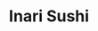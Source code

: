 ---
layout: place
title: Inari Sushi
permalink: /maryland/gaithersburg/inari-sushi.html
stateAbbr: MD
stateName: Maryland
cityName: Gaithersburg
seo:
  type: restaurant
  links: http://www.inarisushitogo.com/
place_id: ChIJrzopTNMttokR3QTyuvxf3Ug
photos:
  - name: >-
      places/ChIJrzopTNMttokR3QTyuvxf3Ug/photos/AeeoHcJi44sFT4fttOtgICkmksMIGMHWVQce-X4Ut6hQuBfqIpRQ2ZLCJnJ_hfnq6nHZSLQeYr9XHw2RIMETRZRspF9dPodw802kHM1_IWkH9L8hxggAl3HVZWPPv_nFQYFdc-6Q40XXcDr57slEcgBgliWWHPDqj48m30fBpn5SwkBh5OnlNadtUH21vg-awQMZSnczh_8AwuYwQ1UONk7Eixjp3ygyXmI8DR7lYRf1AJ6cXUgoWXMVnOmfIIPTyZBesEgOeVmcdtDYvfZFj4Q2lyZTWAZpMqdtWp_nAOpS8G-HJg
    widthPx: 945
    heightPx: 1944
    authorAttributions:
      - displayName: Inari Sushi
        uri: https://maps.google.com/maps/contrib/101362722387855994856
        photoUri: >-
          https://lh3.googleusercontent.com/a-/ALV-UjX0hKBWqLsjTfnmScasXKpvrG7iD9I_pVR9RHsNPyV0gT8BQtOu=s100-p-k-no-mo
    flagContentUri: >-
      https://www.google.com/local/imagery/report/?cb_client=maps_api_places.places_api&image_key=!1e10!2sAF1QipP4Z_O1t_SVJ-p3v7GHWp2PTuEWwpve9IRYZQBE&hl=en-US
    googleMapsUri: >-
      https://www.google.com/maps/place//data=!3m4!1e2!3m2!1sAF1QipP4Z_O1t_SVJ-p3v7GHWp2PTuEWwpve9IRYZQBE!2e10!4m2!3m1!1s0x89b62dd34c293aaf:0x48dd5ffcbaf204dd
  - name: >-
      places/ChIJrzopTNMttokR3QTyuvxf3Ug/photos/AeeoHcKP3tMwPkXwqGFeSA-JazVfeT-t9PGun-4Q_nJr2GogmaoM2m0G_-D_vTuC4itVNYB9Tx7Ws6XJod-Xip8f3IULjGY_o6IT2zr9vlMJfZSmwISuyHMEFamD1LR3FWGRaVd4NNAngSMRcLxVIJw6g9CY1N9fhYyU-MvbiYFz9OmZGLEUjDOIcNcZBugTEwvXeyDy5A3jyZnjkpwseBqkwni6sc9k7TCD-RlnK2ZbaHcmMLslRJy9nASaSxw3ocKtocdLdSDcXO6L3xqUeR3sLphro8L5AYwXbAfRkdzWrcjx2g
    widthPx: 1985
    heightPx: 1117
    authorAttributions:
      - displayName: Inari Sushi
        uri: https://maps.google.com/maps/contrib/101362722387855994856
        photoUri: >-
          https://lh3.googleusercontent.com/a-/ALV-UjX0hKBWqLsjTfnmScasXKpvrG7iD9I_pVR9RHsNPyV0gT8BQtOu=s100-p-k-no-mo
    flagContentUri: >-
      https://www.google.com/local/imagery/report/?cb_client=maps_api_places.places_api&image_key=!1e10!2sAF1QipPhJ3FsGBxXexvmUXpvFdy-OXZ2EMTah-75xy_J&hl=en-US
    googleMapsUri: >-
      https://www.google.com/maps/place//data=!3m4!1e2!3m2!1sAF1QipPhJ3FsGBxXexvmUXpvFdy-OXZ2EMTah-75xy_J!2e10!4m2!3m1!1s0x89b62dd34c293aaf:0x48dd5ffcbaf204dd
  - name: >-
      places/ChIJrzopTNMttokR3QTyuvxf3Ug/photos/AeeoHcLKEDIEDV1mXPDxyosYVL5QvMv628n-D0o59ODKwauimk_2tc8SHCaUQ7aTPXO7nr8y-XMQyzPjB_GHJeslAQCJGVigc82pJPBQdELqt2M4WzRCO2JjWmfHD7zvyVMzwRAYleJOCn2zl-6KvHdLMPlvN_n94dwSt8up9veh9qrVY5ZXls4kvJRU0BHn5yaXU-3ehTnIaIrVhjqeBOuHih9WQJFK0CmLOr-bJL8VWY8aXQgx64uXAl1fcSSkjsWJ68EAe5b3GJUbeTcBQ58uWSO_yWO13XVt6OsrqeqrW9zSLw
    widthPx: 4032
    heightPx: 3024
    authorAttributions:
      - displayName: Inari Sushi
        uri: https://maps.google.com/maps/contrib/101362722387855994856
        photoUri: >-
          https://lh3.googleusercontent.com/a-/ALV-UjX0hKBWqLsjTfnmScasXKpvrG7iD9I_pVR9RHsNPyV0gT8BQtOu=s100-p-k-no-mo
    flagContentUri: >-
      https://www.google.com/local/imagery/report/?cb_client=maps_api_places.places_api&image_key=!1e10!2sAF1QipM2Odxzi3KomufTYdeH39FAw0fXl2QztUcrDonj&hl=en-US
    googleMapsUri: >-
      https://www.google.com/maps/place//data=!3m4!1e2!3m2!1sAF1QipM2Odxzi3KomufTYdeH39FAw0fXl2QztUcrDonj!2e10!4m2!3m1!1s0x89b62dd34c293aaf:0x48dd5ffcbaf204dd
  - name: >-
      places/ChIJrzopTNMttokR3QTyuvxf3Ug/photos/AeeoHcJoOTHcglpkyQnuy1dO4gugRULI_gd6ruBJTqnf-nYUR9T0xHwXMI86X6qvQYBtTBsHuPCXB5V_TjbmiMyKzUeaE8W5JnUtcYgeYJY_rEx4We_qv41SD0QBIoAq-qfT7rsig3Swe1RVGKQNBmcAdKsyfVg7mCFWDgCI3Iqgi3PWqj46COzJ3XfJmO8EfsFoLk6PHvxUK9dftlq49cX8jDQWDjzsDngpC5kTTF3pDyy2bF9Afgwfmih8SQR0PS7iyMxLqno8rFDsFY8i6o2Z8KmzYCQJPyfTnOw8MZx3wfaSV_knRlwa-NwH3ZsreE-9xa5Vn0DMgeELqJ2-6nlonaUqbIWkqHhf2txUVD7C6tFyUXmONh5i72Yt0am6q8WzzD1hMRi8VhIfJyxXt0d2jyop97y5kiyuhfZETkDzz3FCbA
    widthPx: 4080
    heightPx: 3072
    authorAttributions:
      - displayName: Don Abalos
        uri: https://maps.google.com/maps/contrib/101145076786094769734
        photoUri: >-
          https://lh3.googleusercontent.com/a-/ALV-UjUt4xUb-ttYL7F9wvlzi7gdoGYVLzMqrVpQAjUkzAs_N1Nbu6eA=s100-p-k-no-mo
    flagContentUri: >-
      https://www.google.com/local/imagery/report/?cb_client=maps_api_places.places_api&image_key=!1e10!2sCIHM0ogKEICAgICZ-KKrDw&hl=en-US
    googleMapsUri: >-
      https://www.google.com/maps/place//data=!3m4!1e2!3m2!1sCIHM0ogKEICAgICZ-KKrDw!2e10!4m2!3m1!1s0x89b62dd34c293aaf:0x48dd5ffcbaf204dd
  - name: >-
      places/ChIJrzopTNMttokR3QTyuvxf3Ug/photos/AeeoHcLweBMX4OrOL-tiL_t9Lg0Pqr6s5omNCvuhkomKC3NxpZSk8fZnQ12S3eviT2eghW7mWyRjJvgHb5HQFfDnXJTDbEiNoHSgnrLJUkPsI1CrXFUY_Z5NaGlStx0m6lpPla4_nMN_tzrNbhNoHFrqUF7v5DLYd8PGLY6jPM0DVkC2chgrhxTfd-H9DyR9iABg6VkR_pr-5SVshUTpBdOR78ByX3bzybq4zMbfIPb8X_BevwbICxD7UlhpmCnh33dSek3xJ_31Uz1_S-mN-F6MrGCGDmFdmggM1GSZ14FICvd7fg
    widthPx: 1488
    heightPx: 1080
    authorAttributions:
      - displayName: Inari Sushi
        uri: https://maps.google.com/maps/contrib/101362722387855994856
        photoUri: >-
          https://lh3.googleusercontent.com/a-/ALV-UjX0hKBWqLsjTfnmScasXKpvrG7iD9I_pVR9RHsNPyV0gT8BQtOu=s100-p-k-no-mo
    flagContentUri: >-
      https://www.google.com/local/imagery/report/?cb_client=maps_api_places.places_api&image_key=!1e10!2sAF1QipMRrpjthjIw1sC5SPZNxqvDJ16x-laAe9mVD9YA&hl=en-US
    googleMapsUri: >-
      https://www.google.com/maps/place//data=!3m4!1e2!3m2!1sAF1QipMRrpjthjIw1sC5SPZNxqvDJ16x-laAe9mVD9YA!2e10!4m2!3m1!1s0x89b62dd34c293aaf:0x48dd5ffcbaf204dd
  - name: >-
      places/ChIJrzopTNMttokR3QTyuvxf3Ug/photos/AeeoHcISNcatZHIAajtIpuAK1b-0A7y6Aqp6PoGnEylLqB4NUCkiN-bnm_4LQnxo0Bbb1XLkGGDpgh33aVeYuf8M-kfWw990FtlaF1ktC8_oqDaCtcegYD0HCOywK6F3VBlsK-YNHKgQ2c0eGJH8AQpL1Cf_D6RnW_T5bMbB36AkzdUIk_o-fDacr1eLoa-EV9_1K-XWs0mjMXOnbBC67abzRVHGtJa7zFmDXGqNsLGRMeEjXdsRWA0qw9Z7nBhjSvwWvH8o48ql3Xnqdw6DnfxRWZ3MhCJZA3vT6CSA_MYa3IIweA
    widthPx: 1236
    heightPx: 1080
    authorAttributions:
      - displayName: Inari Sushi
        uri: https://maps.google.com/maps/contrib/101362722387855994856
        photoUri: >-
          https://lh3.googleusercontent.com/a-/ALV-UjX0hKBWqLsjTfnmScasXKpvrG7iD9I_pVR9RHsNPyV0gT8BQtOu=s100-p-k-no-mo
    flagContentUri: >-
      https://www.google.com/local/imagery/report/?cb_client=maps_api_places.places_api&image_key=!1e10!2sAF1QipM6UO_WQVM0szLOtsRWvufIJv9khcT3yXGdSGf5&hl=en-US
    googleMapsUri: >-
      https://www.google.com/maps/place//data=!3m4!1e2!3m2!1sAF1QipM6UO_WQVM0szLOtsRWvufIJv9khcT3yXGdSGf5!2e10!4m2!3m1!1s0x89b62dd34c293aaf:0x48dd5ffcbaf204dd
  - name: >-
      places/ChIJrzopTNMttokR3QTyuvxf3Ug/photos/AeeoHcJ1lM5-Em9omBRpNDcD2WIdcfhrgmINE66RDLy-MUoNNmxl3ZEYOV2r3p6JsxxsCFrUZTElSO5lQD2zLbCin_icfJ37fY1_7TCRhm3HZjVjnJKfqjPC2VoEldZuqvOS_HXwcVPZcpNVkM80r83EDCV-7aaCx8c9snwkXwSZsW56pTkd-TqB6pFl5lcOTBQEvcByupvG67vX8htfndBFGZF3sjsQqzl4DfQ5Q7UplRxY2FOP9RKpJgOvn36uFyZ4xss855ZHn5aAzFbGAu7DiJItRdZVuBTBUgtLv2CaqvM3OUCwJo_cjIuhWd_x0lHHPyunUdLQ6GR04eTxoRoCEROOx4gf3_IszzLW7h1iipxlu30b7j-f9XgkQjz4Lw76gviK62TCRnLn9X-qJU2_GeL0Gr1P9ROUQfOM6xXbgV5tdA
    widthPx: 4032
    heightPx: 3024
    authorAttributions:
      - displayName: Maggie Tien
        uri: https://maps.google.com/maps/contrib/111523099272532906349
        photoUri: >-
          https://lh3.googleusercontent.com/a/ACg8ocKKU7H-9OBouNbQnXoHXvfVyVYp-YUjFq5d6tmT_avgtIppVA=s100-p-k-no-mo
    flagContentUri: >-
      https://www.google.com/local/imagery/report/?cb_client=maps_api_places.places_api&image_key=!1e10!2sCIHM0ogKEICAgICJ-df9XA&hl=en-US
    googleMapsUri: >-
      https://www.google.com/maps/place//data=!3m4!1e2!3m2!1sCIHM0ogKEICAgICJ-df9XA!2e10!4m2!3m1!1s0x89b62dd34c293aaf:0x48dd5ffcbaf204dd
  - name: >-
      places/ChIJrzopTNMttokR3QTyuvxf3Ug/photos/AeeoHcJzEVoFYHmKFnoAsHXFRRet_MJNEFXDGeSkRHdSQsV1wLKT6B08ll5QJskQopobmeZOdrcF-hcauxMbc4NjLg3fDKzSH93fJ0-pbDO6jq6gSydTHn52jGbFN_QzD7jje_kFyYDatq9qI3JtKQFh08DpqUyMBOkQyJ5pqEtlIGFOovedAl51_Q1Z25Ytuz-Ol8e7DJcYwCTVCFS8e-F8U_6HFy_f7zZsRZYTEu7o5cC0RvJ-PtMfoyQI5htHqP91CmaGDjTP679OndePJhDXnoYY1fUOgOWUhkHY0JOJ7uguoVbiDWeVHVrRMdmUj76IGj89W3asxzLmq3744uTaWBNuaRztehSHdpmr4wuye_6bPQkkrKlQayof-RxZeXieU23n9aFVJoMa5hT_Yf6EhOUt8B1iIIX0FI0Sibx7YGOzIP61
    widthPx: 1276
    heightPx: 1702
    authorAttributions:
      - displayName: Will C
        uri: https://maps.google.com/maps/contrib/101025868704788151125
        photoUri: >-
          https://lh3.googleusercontent.com/a-/ALV-UjV8468YY8VA_P5Z_0Tn2fu0Af7jdyqpTTSqe5QJvntBHrsovkLU1Q=s100-p-k-no-mo
    flagContentUri: >-
      https://www.google.com/local/imagery/report/?cb_client=maps_api_places.places_api&image_key=!1e10!2sCIHM0ogKEICAgICJhPbK9gE&hl=en-US
    googleMapsUri: >-
      https://www.google.com/maps/place//data=!3m4!1e2!3m2!1sCIHM0ogKEICAgICJhPbK9gE!2e10!4m2!3m1!1s0x89b62dd34c293aaf:0x48dd5ffcbaf204dd
  - name: >-
      places/ChIJrzopTNMttokR3QTyuvxf3Ug/photos/AeeoHcLJ5BHmxnhTvn7uwtxP4FVVG4NpvyS6zDvE_nkeNRlXqVFJpW_12am7EDqR6RHQ6WuBTPJXbAY3gd3IHq9vdlJr7egsOR_2uyksm3_7qg7H9sp8DZ4tbDnpge67Dhq0WoJARDyCqwJ_lBilhxACY5SH_Rnde4Bd24BnsIHO8SciDIvtQEBrsRA9MMiey6RHdX_R_tczEMILwK43Qjsn5Hmogh7cYWk-k4wQoIdSM5x0hfWMu8fUPIE7r3usCZCvSJs2KmxhNuCzXlGG5c-zOxDLBgf6msFaANqaSlGYypZw49plngRKk2vBWTMqDxYKNiceVfI_f8iMvdiBSV0JnEYtecH0WojrL07W0-2qEa_fftWL5XclSHqU2UeMP3Enfy_nfX2n2GETh-aJF5HyAP9C2Ktpiv17eikomMNhjm5jCAGn
    widthPx: 4032
    heightPx: 3024
    authorAttributions:
      - displayName: Maggie Tien
        uri: https://maps.google.com/maps/contrib/111523099272532906349
        photoUri: >-
          https://lh3.googleusercontent.com/a/ACg8ocKKU7H-9OBouNbQnXoHXvfVyVYp-YUjFq5d6tmT_avgtIppVA=s100-p-k-no-mo
    flagContentUri: >-
      https://www.google.com/local/imagery/report/?cb_client=maps_api_places.places_api&image_key=!1e10!2sCIHM0ogKEICAgICJ-df9nAE&hl=en-US
    googleMapsUri: >-
      https://www.google.com/maps/place//data=!3m4!1e2!3m2!1sCIHM0ogKEICAgICJ-df9nAE!2e10!4m2!3m1!1s0x89b62dd34c293aaf:0x48dd5ffcbaf204dd
  - name: >-
      places/ChIJrzopTNMttokR3QTyuvxf3Ug/photos/AeeoHcJq7cSFoXp5wEWl7rcqrZ5O4tDNDRVFGI9Ali3nPKotfX2nCBu88maUc4qzpO-j_YSytR82ToDvFAE_rFJpPX6hGBqaIHAAKgTUZynv1Ne-y7u2kdULvHUSb7N2pVBBDse6_qh8cFM-Lrx1xGHIww0zhcPnLOEpquT5cLtFYPbopjgUZZDIK2cE8AtHxsY6BG4zQd0ENERvoSekcTiva12pX_LlISHiDd2i1tQl6yUp59D2ufbM11wFed3fCiUAyBPCmqIZ3knTHyz5eTyjgq32ha9BH5KxR0IH2wP6R9JZXluBgpx4VvmR9G-Fvdou5kX6DdeYzncH6MLtgOHZxRNQY-iaPC3JRdrsS4FudA2Adm6SLdvDc96AooTDpDq6tizcilCOSiHikFJmmJpj_CxNRDGs29cg1cAOaMRpMwJj7g
    widthPx: 1276
    heightPx: 1702
    authorAttributions:
      - displayName: Will C
        uri: https://maps.google.com/maps/contrib/101025868704788151125
        photoUri: >-
          https://lh3.googleusercontent.com/a-/ALV-UjV8468YY8VA_P5Z_0Tn2fu0Af7jdyqpTTSqe5QJvntBHrsovkLU1Q=s100-p-k-no-mo
    flagContentUri: >-
      https://www.google.com/local/imagery/report/?cb_client=maps_api_places.places_api&image_key=!1e10!2sCIHM0ogKEICAgICJhPbKDg&hl=en-US
    googleMapsUri: >-
      https://www.google.com/maps/place//data=!3m4!1e2!3m2!1sCIHM0ogKEICAgICJhPbKDg!2e10!4m2!3m1!1s0x89b62dd34c293aaf:0x48dd5ffcbaf204dd
address: 110 Odendhal Ave, Gaithersburg, MD 20877, USA
street: 110 Odendhal Ave
city: Gaithersburg
state: MD
zip: '20877'
country: USA
neighborhood: null
latitude: '39.150043'
longitude: '-77.206114'
accessibility_options:
  wheelchairAccessibleParking: true
  wheelchairAccessibleEntrance: true
  wheelchairAccessibleSeating: true
business_status: OPERATIONAL
name: Inari Sushi
google_maps_links:
  directionsUri: >-
    https://www.google.com/maps/dir//''/data=!4m7!4m6!1m1!4e2!1m2!1m1!1s0x89b62dd34c293aaf:0x48dd5ffcbaf204dd!3e0
  placeUri: https://maps.google.com/?cid=5250458279656686813
  writeAReviewUri: >-
    https://www.google.com/maps/place//data=!4m3!3m2!1s0x89b62dd34c293aaf:0x48dd5ffcbaf204dd!12e1
  reviewsUri: >-
    https://www.google.com/maps/place//data=!4m4!3m3!1s0x89b62dd34c293aaf:0x48dd5ffcbaf204dd!9m1!1b1
  photosUri: >-
    https://www.google.com/maps/place//data=!4m3!3m2!1s0x89b62dd34c293aaf:0x48dd5ffcbaf204dd!10e5
primary_type: Japanese Restaurant
opening_hours:
  regular: null
  current: null
secondary_opening_hours:
  regular:
    weekdayDescriptions: null
    type: null
  current:
    weekdayDescriptions: null
    type: null
phone: (301) 315-8818
price_level: PRICE_LEVEL_MODERATE
price_range: $10 &ndash; $20
rating: '4.7'
rating_count: 0
website: http://www.inarisushitogo.com/
description: >-
  Discover Inari Sushi in Gaithersburg, MD$$$Inari Sushi in Gaithersburg, MD,
  stands out as a welcoming spot for fresh Japanese flavors, blending cozy vibes
  with a focus on quality sushi and beverages. This eatery specializes in a
  variety of artfully prepared sushi rolls and refreshing bubble tea, making it
  a go-to choice for those seeking authentic tastes in a relaxed setting. With
  thoughtful accessibility features like wheelchair-friendly entrances and
  parking, it's designed to accommodate everyone looking for a convenient dining
  experience. The moderate pricing adds to its appeal, offering great value for
  flavorful options that highlight fresh ingredients and creative presentations.
  Whether you're exploring sushi places near me or craving a casual Japanese
  meal, this location delivers a satisfying blend of tradition and
  accessibility.
generative_summary: >-
  Discover Inari Sushi in Gaithersburg, MD$$$Inari Sushi in Gaithersburg, MD,
  stands out as a welcoming spot for fresh Japanese flavors, blending cozy vibes
  with a focus on quality sushi and beverages. This eatery specializes in a
  variety of artfully prepared sushi rolls and refreshing bubble tea, making it
  a go-to choice for those seeking authentic tastes in a relaxed setting. With
  thoughtful accessibility features like wheelchair-friendly entrances and
  parking, it's designed to accommodate everyone looking for a convenient dining
  experience. The moderate pricing adds to its appeal, offering great value for
  flavorful options that highlight fresh ingredients and creative presentations.
  Whether you're exploring sushi places near me or craving a casual Japanese
  meal, this location delivers a satisfying blend of tradition and
  accessibility.
generative_disclosure: Summarized by AI using the Grok-3-Mini model.
reviews:
  - name: >-
      places/ChIJrzopTNMttokR3QTyuvxf3Ug/reviews/ChdDSUhNMG9nS0VJQ0FnTURJNm9ud3FnRRAB
    relativePublishTimeDescription: in the last week
    rating: 1
    text:
      text: >-
        I don’t know how this place gets so many good reviews. The sushi was
        bland and didn’t taste fresh. It’s way overpriced compared to other
        places with much better quality. Definitely won’t be returning.
      languageCode: en
    originalText:
      text: >-
        I don’t know how this place gets so many good reviews. The sushi was
        bland and didn’t taste fresh. It’s way overpriced compared to other
        places with much better quality. Definitely won’t be returning.
      languageCode: en
    authorAttribution:
      displayName: Yanni
      uri: https://www.google.com/maps/contrib/111094775836799372064/reviews
      photoUri: >-
        https://lh3.googleusercontent.com/a/ACg8ocIZdpcWr6crXcLhQaAS7YldoTKYAUDKD_ercBGChEMUa5Yr0w=s128-c0x00000000-cc-rp-mo
    publishTime: '2025-04-08T23:23:34.922583Z'
    flagContentUri: >-
      https://www.google.com/local/review/rap/report?postId=ChdDSUhNMG9nS0VJQ0FnTURJNm9ud3FnRRAB&d=17924085&t=1
    googleMapsUri: >-
      https://www.google.com/maps/reviews/data=!4m6!14m5!1m4!2m3!1sChdDSUhNMG9nS0VJQ0FnTURJNm9ud3FnRRAB!2m1!1s0x89b62dd34c293aaf:0x48dd5ffcbaf204dd
  - name: >-
      places/ChIJrzopTNMttokR3QTyuvxf3Ug/reviews/ChdDSUhNMG9nS0VJQ0FnSURkamJPMjBRRRAB
    relativePublishTimeDescription: a year ago
    rating: 5
    text:
      text: >-
        I’m glad I found Inari Sushi, it’s located inside  an Asian Market. The
        customer service was great, they were very friendly and very politely
        and patiently answered my questions about their sushi menu. We got the
        chicken teriyaki, philadelphia, Salmon and avocado and dragon roll.
        Everything was delicious. The rice was great and the fish seemed fresh
        and very tasty.  They have a couple of table to dine in, but we had take
        out.


        I didn’t have a sushi place but now I do. Thank you Inari Sushi!
      languageCode: en
    originalText:
      text: >-
        I’m glad I found Inari Sushi, it’s located inside  an Asian Market. The
        customer service was great, they were very friendly and very politely
        and patiently answered my questions about their sushi menu. We got the
        chicken teriyaki, philadelphia, Salmon and avocado and dragon roll.
        Everything was delicious. The rice was great and the fish seemed fresh
        and very tasty.  They have a couple of table to dine in, but we had take
        out.


        I didn’t have a sushi place but now I do. Thank you Inari Sushi!
      languageCode: en
    authorAttribution:
      displayName: Daniel Martinez
      uri: https://www.google.com/maps/contrib/105003532480919517202/reviews
      photoUri: >-
        https://lh3.googleusercontent.com/a/ACg8ocLUn17BM0TEtEXGHbzaIZtHlzJnSjSeTm4EbZEUDBN50ILbcuo=s128-c0x00000000-cc-rp-mo-ba3
    publishTime: '2024-02-26T03:56:16.402247Z'
    flagContentUri: >-
      https://www.google.com/local/review/rap/report?postId=ChdDSUhNMG9nS0VJQ0FnSURkamJPMjBRRRAB&d=17924085&t=1
    googleMapsUri: >-
      https://www.google.com/maps/reviews/data=!4m6!14m5!1m4!2m3!1sChdDSUhNMG9nS0VJQ0FnSURkamJPMjBRRRAB!2m1!1s0x89b62dd34c293aaf:0x48dd5ffcbaf204dd
  - name: >-
      places/ChIJrzopTNMttokR3QTyuvxf3Ug/reviews/ChdDSUhNMG9nS0VJQ0FnSUNKLWRlNmhBRRAB
    relativePublishTimeDescription: a year ago
    rating: 5
    text:
      text: >-
        Discovering a hidden gem of a sushi small business was a delightful
        experience that exceeded all expectations. The owner was very welcoming,
        instantly sharing the delicious menu. The sushi was fresh and flavorful.
        The sushi, chicken, pig ear treated my taste buds to a memorable feast
        and left me very satisfied! They also cater large sushi platters at a
        very reasonable price!
      languageCode: en
    originalText:
      text: >-
        Discovering a hidden gem of a sushi small business was a delightful
        experience that exceeded all expectations. The owner was very welcoming,
        instantly sharing the delicious menu. The sushi was fresh and flavorful.
        The sushi, chicken, pig ear treated my taste buds to a memorable feast
        and left me very satisfied! They also cater large sushi platters at a
        very reasonable price!
      languageCode: en
    authorAttribution:
      displayName: Maggie Tien
      uri: https://www.google.com/maps/contrib/111523099272532906349/reviews
      photoUri: >-
        https://lh3.googleusercontent.com/a/ACg8ocKKU7H-9OBouNbQnXoHXvfVyVYp-YUjFq5d6tmT_avgtIppVA=s128-c0x00000000-cc-rp-mo
    publishTime: '2023-07-01T00:38:20.155754Z'
    flagContentUri: >-
      https://www.google.com/local/review/rap/report?postId=ChdDSUhNMG9nS0VJQ0FnSUNKLWRlNmhBRRAB&d=17924085&t=1
    googleMapsUri: >-
      https://www.google.com/maps/reviews/data=!4m6!14m5!1m4!2m3!1sChdDSUhNMG9nS0VJQ0FnSUNKLWRlNmhBRRAB!2m1!1s0x89b62dd34c293aaf:0x48dd5ffcbaf204dd
  - name: >-
      places/ChIJrzopTNMttokR3QTyuvxf3Ug/reviews/ChZDSUhNMG9nS0VJQ0FnSUNKdzdMRVBnEAE
    relativePublishTimeDescription: a year ago
    rating: 5
    text:
      text: >-
        The Popcorn Chicken is exceptional and reminds me of the time when I
        visited Taiwan for the first time. The chicken is just like the ones
        sold as amazing street food. Portions are very large as well. 10/10
        would recommend!
      languageCode: en
    originalText:
      text: >-
        The Popcorn Chicken is exceptional and reminds me of the time when I
        visited Taiwan for the first time. The chicken is just like the ones
        sold as amazing street food. Portions are very large as well. 10/10
        would recommend!
      languageCode: en
    authorAttribution:
      displayName: Michael Chu
      uri: https://www.google.com/maps/contrib/117032871560319302933/reviews
      photoUri: >-
        https://lh3.googleusercontent.com/a-/ALV-UjVOQh97kucmW5VE6XhcbX7FqlqNlGUKs4YdpvRm1EjsfYgJEprY=s128-c0x00000000-cc-rp-mo
    publishTime: '2023-07-03T19:09:53.137312Z'
    flagContentUri: >-
      https://www.google.com/local/review/rap/report?postId=ChZDSUhNMG9nS0VJQ0FnSUNKdzdMRVBnEAE&d=17924085&t=1
    googleMapsUri: >-
      https://www.google.com/maps/reviews/data=!4m6!14m5!1m4!2m3!1sChZDSUhNMG9nS0VJQ0FnSUNKdzdMRVBnEAE!2m1!1s0x89b62dd34c293aaf:0x48dd5ffcbaf204dd
  - name: >-
      places/ChIJrzopTNMttokR3QTyuvxf3Ug/reviews/ChZDSUhNMG9nS0VJQ0FnSUNKaFBiS05nEAE
    relativePublishTimeDescription: a year ago
    rating: 5
    text:
      text: >-
        Their food are very fresh and ample portions.Its quality is guaranteed
        as always.

        I have been visiting this sushi restaurant for 6-7 years. Their sushi
        platter is very practical.For example, the seafood udon soup is generous
        and well-packaged with the soup and noodles separated and carefully
        packed.
      languageCode: en
    originalText:
      text: >-
        Their food are very fresh and ample portions.Its quality is guaranteed
        as always.

        I have been visiting this sushi restaurant for 6-7 years. Their sushi
        platter is very practical.For example, the seafood udon soup is generous
        and well-packaged with the soup and noodles separated and carefully
        packed.
      languageCode: en
    authorAttribution:
      displayName: Will C
      uri: https://www.google.com/maps/contrib/101025868704788151125/reviews
      photoUri: >-
        https://lh3.googleusercontent.com/a-/ALV-UjV8468YY8VA_P5Z_0Tn2fu0Af7jdyqpTTSqe5QJvntBHrsovkLU1Q=s128-c0x00000000-cc-rp-mo
    publishTime: '2023-06-20T20:18:52.529554Z'
    flagContentUri: >-
      https://www.google.com/local/review/rap/report?postId=ChZDSUhNMG9nS0VJQ0FnSUNKaFBiS05nEAE&d=17924085&t=1
    googleMapsUri: >-
      https://www.google.com/maps/reviews/data=!4m6!14m5!1m4!2m3!1sChZDSUhNMG9nS0VJQ0FnSUNKaFBiS05nEAE!2m1!1s0x89b62dd34c293aaf:0x48dd5ffcbaf204dd
review_summary: >-
  What Visitors Are Saying$$$Folks who stop by Inari Sushi often rave about the
  fresh and tasty sushi rolls, with many highlighting the generous portions and
  well-prepared dishes like teriyaki and udon that hit the spot just right. The
  friendly service stands out too, creating a welcoming atmosphere that makes
  dining or takeout feel effortless and enjoyable. While most feedback leans
  positive, a few mention that prices might feel a bit steep compared to other
  options, though the overall quality keeps drawing people back. It's clear this
  spot earns its high marks for reliable flavors and variety, making it a solid
  pick for anyone hunting for top-rated sushi nearby. All in all, if you're in
  the mood for reliable Japanese eats, this place comes highly recommended for
  its consistent appeal and customer-friendly vibe.
review_disclosure: Summarized by AI using the Grok-3-Mini model.
parking_options:
  freeParkingLot: true
  freeStreetParking: true
payment_options:
  acceptsCreditCards: true
  acceptsDebitCards: true
  acceptsCashOnly: false
  acceptsNfc: true
allow_dogs: null
curbside_pickup: false
delivery: true
dine_in: true
good_for_children: true
good_for_groups: null
good_for_sports: false
live_music: false
menu_for_children: null
outdoor_seating: null
reservable: null
restroom: true
serves_beer: null
serves_breakfast: null
serves_brunch: false
serves_cocktails: null
serves_coffee: true
serves_dinner: true
serves_dessert: true
serves_lunch: true
serves_vegetarian_food: null
serves_wine: null
takeout: true
update_category: pro
places_description: null

---